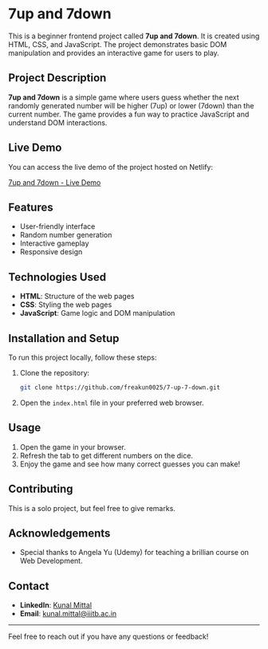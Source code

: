 # 7up and 7down

This is a beginner frontend project called **7up and 7down**. It is created using HTML, CSS, and JavaScript. The project demonstrates basic DOM manipulation and provides an interactive game for users to play.

## Project Description

**7up and 7down** is a simple game where users guess whether the next randomly generated number will be higher (7up) or lower (7down) than the current number. The game provides a fun way to practice JavaScript and understand DOM interactions.

## Live Demo

You can access the live demo of the project hosted on Netlify:

[7up and 7down - Live Demo](https://7-up7-down.netlify.app/)

## Features

- User-friendly interface
- Random number generation
- Interactive gameplay
- Responsive design

## Technologies Used

- **HTML**: Structure of the web pages
- **CSS**: Styling the web pages
- **JavaScript**: Game logic and DOM manipulation

## Installation and Setup

To run this project locally, follow these steps:

1. Clone the repository:
   ```bash
   git clone https://github.com/freakun0025/7-up-7-down.git
2. Open the `index.html` file in your preferred web browser.


## Usage

1. Open the game in your browser.
2. Refresh the tab to get different numbers on the dice.
3. Enjoy the game and see how many correct guesses you can make!



## Contributing

This is a solo project, but feel free to give remarks.



## Acknowledgements

- Special thanks to Angela Yu (Udemy) for teaching a brillian course on Web Development.


## Contact



- **LinkedIn**: [Kunal Mittal](https://www.linkedin.com/in/kunal-mittal-749a1a27b/)
- **Email**: [kunal.mittal@iiitb.ac.in](mailto:kunal.mittal@iiitb.ac.in)


---

Feel free to reach out if you have any questions or feedback!


